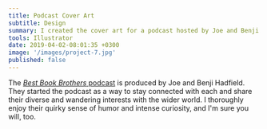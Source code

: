 ```yaml
---
title: Podcast Cover Art
subtitle: Design
summary: I created the cover art for a podcast hosted by Joe and Benji Hadfield.
tools: Illustrator
date: 2019-04-02-08:01:35 +0300
image: '/images/project-7.jpg'
published: false
---
```


<p>The <a href="https://itunes.apple.com/us/podcast/id1369662613" rel="nofollow noreferrer"><em>Best Book Brothers</em> podcast</a> is produced by Joe and Benji Hadfield. They started the podcast as a way to stay connected with each and share their diverse and wandering interests with the wider world. I thoroughly enjoy their quirky sense of humor and intense curiosity, and I'm sure you will, too.</p>